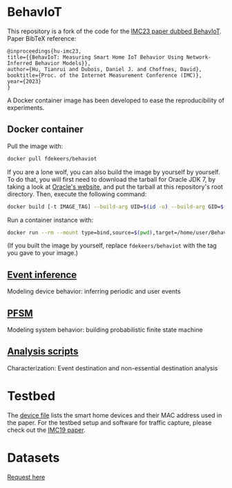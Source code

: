 # BehavIoT
This repository is a fork of the code for the [IMC23 paper dubbed BehavIoT](https://dl.acm.org/doi/10.1145/3618257.3624829).
Paper BibTeX reference:
```
@inproceedings{hu-imc23,
title={{BehavIoT: Measuring Smart Home IoT Behavior Using Network-Inferred Behavior Models}},
author={Hu, Tianrui and Dubois, Daniel J. and Choffnes, David},
booktitle={Proc. of the Internet Measurement Conference (IMC)},
year={2023}
}
```

A Docker container image has been developed to ease the reproducibility of experiments.


## Docker container

Pull the image with:
```bash
docker pull fdekeers/behaviot
```

If you are a lone wolf, you can also build the image by yourself by yourself.
To do that, you will first need to download the tarball for Oracle JDK 7,
by taking a look at [Oracle's website](https://www.oracle.com/be/java/technologies/javase/javase7-archive-downloads.html),
and put the tarball at this repository's root directory.
Then, execute the following command:
```bash
docker build [-t IMAGE_TAG] --build-arg UID=$(id -u) --build-arg GID=$(id -g) .
```

Run a container instance with:
```bash
docker run --rm --mount type=bind,source=$(pwd),target=/home/user/BehavIoT -it fdekeers/behaviot /home/user/BehavIoT/create_user.sh $(id -u) $(id -g)
```
(If you built the image by yourself, replace `fdekeers/behaviot` with the tag you gave to your image.)


## [Event inference](event_inference/README.md)
Modeling device behavior: inferring periodic and user events

## [PFSM](PFSM/README.md)
Modeling system behavior: building probabilistic finite state machine 

## [Analysis scripts](analysis_scripts/README.md)
Characterization: Event destination and non-essential destination analysis

# Testbed
The [device file](devices.txt) lists the smart home devices and their MAC address used in the paper.
For the testbed setup and software for traffic capture, please check out the [IMC19 paper](https://moniotrlab.khoury.northeastern.edu/publications/imc19/).

# Datasets
[Request here](https://moniotrlab.khoury.northeastern.edu/behaviot-imc23/)
